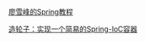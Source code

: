 



[廖雪峰的Spring教程](https://www.liaoxuefeng.com/wiki/1252599548343744/1282381977747489)

[造轮子：实现一个简易的Spring-IoC容器](https://depp.wang/2020/04/19/realize-a-simple-spring-ioc-container/)